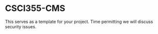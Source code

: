 CSCI355-CMS
===========

This serves as a template for your project.  Time permitting we will discuss security issues.